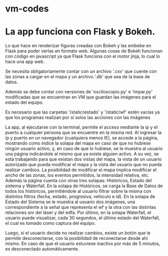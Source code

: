 # vm-codes

# La app funciona con Flask y Bokeh.

Lo que hace en renderizar figuras creadas con Bokeh y las embebe en Flask para poder verlas en formato web. Algunas cosas de Bokeh funcionan con código en javascript ya que Flask funciona con el motor jinja, lo cual lo hace una app web.

Se necesita obligatoriamente contar con un archivo '.csv' que cuente con las zonas a cargar en el mapa y un archivo '.db' que sea de la base de datos. 

Además se debe contar con versiones de 'osciloscopio.py' e 'impar.py' modificadas que se encuentran en VM que guardan las imágenes para el estado del equipo.

Es necesario que las carpetas '/static/estado' y '/static/wf' estén vacías ya que los programas realizan por sí solos las acciones con las imágenes

La app, al ejecutarse con la terminal, permite el acceso mediante la ip y el puerto a cualquier persona que se encuentre en la misma red.
Al ingresar la ip y puerto en un navegador (cualquiera menos IE), se accede a la página, mostrando como índice la solapa del mapa en caso de que no hubiese ningún usuario activo, y, en caso de que lo hubiese, se le muestra al usuario una página indicándole al mismo que ya existe alguien activo. A su vez, se está trabajando para que existan dos vistas del mapa, la vista de un usuario autorizado que pueda modificar el mapa y la vista del usuario que no pueda realizar cambios. La posibilidad de modificar el mapa implica modificar el ancho de las zonas, los eventos permitidos, la intensidad relativa, etc.
Además la página cuenta con otras tres solapas: Históricos, Estado del sistema y Waterfall.
En la solapa de Históricos, se carga la Base de Datos de todos los históricos, permitiéndole al usuario filtrar sobre la misma con distintos filtros (fecha, estado, progresiva, vehículo e id).
En la solapa de Estado del Sistema se le muestra al usuario dos imágenes, una correspondiente a la señal que representa el wf y la otra con las distintas relaciones snr del láser y del edfa.
Por último, en la solapa Waterfall, el usuario puede visualizar, cada 30 segundos, el último estado del Waterfall, el cual es tomado como captura del equipo.

Luego, si el usuario decide no realizar cambios, existe un botón que le permite desconectarse, con la posibilidad de reconectarse desde ahí mismo. En caso de que el usuario estuviese inactivo por más de 5 minutos, es desconectado automáticamente.
